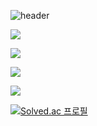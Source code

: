  ![header](https://capsule-render.vercel.app/api?type=waving&color=timeAuto&height=300&section=header&text=Welcome&fontSize=90&animation=fadeIn&fontAlignY=43)
 

<img style='display:inline; margin-right: 10px;' src="https://img.shields.io/badge/Python-3766AB?style=flat-square&logo=Python&logoColor=white"/>

<img style='display:inline; margin-right: 10px;' src="https://img.shields.io/badge/CSS3-1572B6?style=flat-square&amp;logo=CSS3&amp;logoColor=white"></a>

<img style='display:inline; margin-right: 10px;' src="https://img.shields.io/badge/Javascript-F7DF1E?style=flat-square&amp;logo=Javascript&amp;logoColor=black"></a>

<img style='display:inline; margin-right: 10px;' src="https://img.shields.io/badge/Github-181717?style=flat-square&amp;logo=Github&amp;logoColor=white">

[![Solved.ac 프로필](http://mazassumnida.wtf/api/v2/generate_badge?boj=chwon03)](https://solved.ac/chwon03/)
